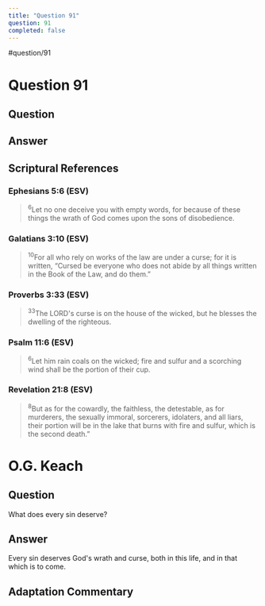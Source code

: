 ```yaml
---
title: "Question 91"
question: 91
completed: false
---
```

#question/91
# Question 91

## Question


## Answer


## Scriptural References
### Ephesians 5:6 (ESV)
> <sup>6</sup>Let no one deceive you with empty words, for because of these things the wrath of God comes upon the sons of disobedience.

### Galatians 3:10 (ESV)
> <sup>10</sup>For all who rely on works of the law are under a curse; for it is written, “Cursed be everyone who does not abide by all things written in the Book of the Law, and do them.”

### Proverbs 3:33 (ESV)
> <sup>33</sup>The LORD's curse is on the house of the wicked, but he blesses the dwelling of the righteous.

### Psalm 11:6 (ESV)
> <sup>6</sup>Let him rain coals on the wicked; fire and sulfur and a scorching wind shall be the portion of their cup.

### Revelation 21:8 (ESV)
> <sup>8</sup>But as for the cowardly, the faithless, the detestable, as for murderers, the sexually immoral, sorcerers, idolaters, and all liars, their portion will be in the lake that burns with fire and sulfur, which is the second death.”

# O.G. Keach
## Question
What does every sin deserve?

## Answer
Every sin deserves God's wrath and curse, both in this life, and in that which is to come.

## Adaptation Commentary
